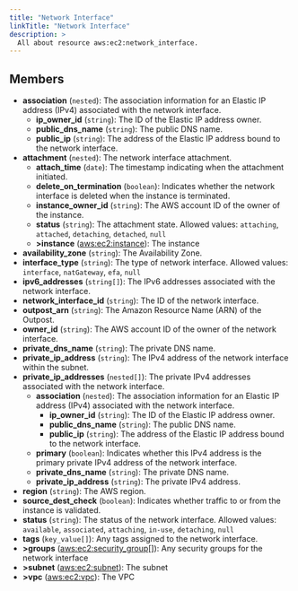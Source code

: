 ```yaml
---
title: "Network Interface"
linkTitle: "Network Interface"
description: >
  All about resource aws:ec2:network_interface.
---
```



## Members
* **association**
(`nested`):
The association information for an Elastic IP address (IPv4) associated with the network interface.
    * **ip_owner_id**
(`string`):
The ID of the Elastic IP address owner.
    * **public_dns_name**
(`string`):
The public DNS name.
    * **public_ip**
(`string`):
The address of the Elastic IP address bound to the network interface.
* **attachment**
(`nested`):
The network interface attachment.
    * **attach_time**
(`date`):
The timestamp indicating when the attachment initiated.
    * **delete_on_termination**
(`boolean`):
Indicates whether the network interface is deleted when the instance is terminated.
    * **instance_owner_id**
(`string`):
The AWS account ID of the owner of the instance.
    * **status**
(`string`):
The attachment state.
Allowed values: `attaching`, `attached`, `detaching`, `detached`, `null`
    * **&gt;instance**
([aws:ec2:instance](../../aws/ec2/instance)):
The instance
* **availability_zone**
(`string`):
The Availability Zone.
* **interface_type**
(`string`):
The type of network interface.
Allowed values: `interface`, `natGateway`, `efa`, `null`
* **ipv6_addresses**
(`string[]`):
The IPv6 addresses associated with the network interface.
* **network_interface_id**
(`string`):
The ID of the network interface.
* **outpost_arn**
(`string`):
The Amazon Resource Name (ARN) of the Outpost.
* **owner_id**
(`string`):
The AWS account ID of the owner of the network interface.
* **private_dns_name**
(`string`):
The private DNS name.
* **private_ip_address**
(`string`):
The IPv4 address of the network interface within the subnet.
* **private_ip_addresses**
(`nested[]`):
The private IPv4 addresses associated with the network interface.
    * **association**
(`nested`):
The association information for an Elastic IP address (IPv4) associated with the network interface.
        * **ip_owner_id**
(`string`):
The ID of the Elastic IP address owner.
        * **public_dns_name**
(`string`):
The public DNS name.
        * **public_ip**
(`string`):
The address of the Elastic IP address bound to the network interface.
    * **primary**
(`boolean`):
Indicates whether this IPv4 address is the primary private IPv4 address of the network interface.
    * **private_dns_name**
(`string`):
The private DNS name.
    * **private_ip_address**
(`string`):
The private IPv4 address.
* **region**
(`string`):
The AWS region.
* **source_dest_check**
(`boolean`):
Indicates whether traffic to or from the instance is validated.
* **status**
(`string`):
The status of the network interface.
Allowed values: `available`, `associated`, `attaching`, `in-use`, `detaching`, `null`
* **tags**
(`key_value[]`):
Any tags assigned to the network interface.
* **&gt;groups**
([aws:ec2:security_group](../../aws/ec2/security_group)[]):
Any security groups for the network interface
* **&gt;subnet**
([aws:ec2:subnet](../../aws/ec2/subnet)):
The subnet
* **&gt;vpc**
([aws:ec2:vpc](../../aws/ec2/vpc)):
The VPC
